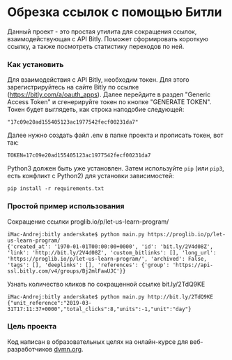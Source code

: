 # Обрезка ссылок с помощью Битли

Данный проект - это простая утилита для сокращения ссылок, взаимодействующая с API Bitly. Поможет сформировать короткую ссылку, а также посмотреть статистику переходов по ней.

### Как установить

Для взаимодействия с API Bitly, необходим токен. Для этого зарегистрируйтесь на сайте Bitly по ссылке (https://bitly.com/a/oauth_apps). Далее перейдите в раздел "Generic Access Token" и сгенерируйте токен по кнопке "GENERATE TOKEN". Токен будет выглядеть, как строка наподобие следующей: 
```
"17c09e20ad155405123ac1977542fecf00231da7"
```

Далее нужно создать файл .env в папке проекта и прописать токен, вот так:
```
TOKEN=17c09e20ad155405123ac1977542fecf00231da7
```

Python3 должен быть уже установлен. 
Затем используйте `pip` (или `pip3`, есть конфликт с Python2) для установки зависимостей:
```
pip install -r requirements.txt
```
### Простой пример использования

Сокращение ссылки proglib.io/p/let-us-learn-program/
```
iMac-Andrej:bitly anderskate$ python main.py https://proglib.io/p/let-us-learn-program/
{'created_at': '1970-01-01T00:00:00+0000', 'id': 'bit.ly/2V4d08Z', 'link': 'http://bit.ly/2V4d08Z', 'custom_bitlinks': [], 'long_url': 'https://proglib.io/p/let-us-learn-program/', 'archived': False, 'tags': [], 'deeplinks': [], 'references': {'group': 'https://api-ssl.bitly.com/v4/groups/Bj2mlFawUJC'}}
```
Узнать количество кликов по сокращенной ссылке bit.ly/2TdQ9KE
```
iMac-Andrej:bitly anderskate$ python main.py http://bit.ly/2TdQ9KE
{"unit_reference":"2019-03-31T17:11:37+0000","total_clicks":8,"units":-1,"unit":"day"}
```

### Цель проекта

Код написан в образовательных целях на онлайн-курсе для веб-разработчиков [dvmn.org](https://dvmn.org/).
